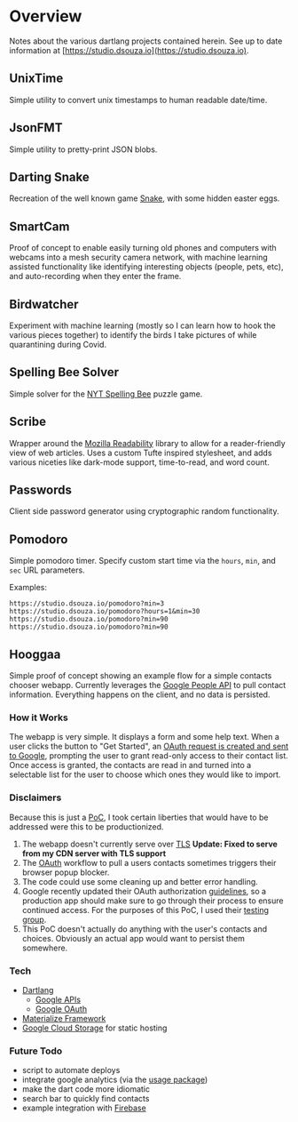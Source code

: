 # Overview
Notes about the various dartlang projects contained herein. See up to date information at [https://studio.dsouza.io](https://studio.dsouza.io).

## UnixTime
Simple utility to convert unix timestamps to human readable date/time.

## JsonFMT
Simple utility to pretty-print JSON blobs.

## Darting Snake
Recreation of the well known game [Snake](https://en.wikipedia.org/wiki/Snake_(video_game_genre)), with some hidden easter eggs.

## SmartCam
Proof of concept to enable easily turning old phones and computers with webcams into a mesh security camera network, with machine learning assisted functionality like identifying interesting objects (people, pets, etc), and auto-recording when they enter the frame.

## Birdwatcher
Experiment with machine learning (mostly so I can learn how to hook the various pieces together) to identify the birds I take pictures of while quarantining during Covid.

## Spelling Bee Solver
Simple solver for the [NYT Spelling Bee](https://www.nytimes.com/puzzles/spelling-bee) puzzle game.

## Scribe
Wrapper around the [Mozilla Readability](https://github.com/mozilla/readability) library to allow for
a reader-friendly view of web articles. Uses a custom Tufte inspired stylesheet, and adds various
niceties like dark-mode support, time-to-read, and word count.

## Passwords
Client side password generator using cryptographic random functionality.

## Pomodoro
Simple pomodoro timer. Specify custom start time via the `hours`, `min`, and `sec` URL parameters.

Examples:
```
https://studio.dsouza.io/pomodoro?min=3
https://studio.dsouza.io/pomodoro?hours=1&min=30
https://studio.dsouza.io/pomodoro?min=90
https://studio.dsouza.io/pomodoro?min=90
```

## Hooggaa
Simple proof of concept showing an example flow for a simple contacts chooser webapp. Currently leverages the [Google People API](https://developers.google.com/people/) to pull contact information. Everything happens on the client, and no data is persisted.

### How it Works
The webapp is very simple. It displays a form and some help text. When a user clicks the button to "Get Started", an [OAuth request is created and sent to Google](https://developers.google.com/oauthplayground/
), prompting the user to grant read-only access to their contact list. Once access is granted, the contacts are read in and turned into a selectable list for the user to choose which ones they would like to import.

### Disclaimers
Because this is just a [PoC](https://en.wikipedia.org/wiki/Proof_of_concept), I took certain liberties that would have to be addressed were this to be productionized.
1. The webapp doesn't currently serve over [TLS](https://en.wikipedia.org/wiki/Transport_Layer_Security) **Update: Fixed to serve from my CDN server with TLS support**
2. The [OAuth](https://en.wikipedia.org/wiki/OAuth) workflow to pull a users contacts sometimes triggers their browser popup blocker.
3. The code could use some cleaning up and better error handling.
4. Google recently updated their OAuth authorization [guidelines](https://developers.googleblog.com/2017/05/updating-developer-identity-guidelines.html), so a production app should make sure to go through their process to ensure continued access. For the purposes of this PoC, I used their [testing group](https://groups.google.com/forum/#!forum/risky-access-by-unreviewed-apps
).
5. This PoC doesn't actually do anything with the user's contacts and choices. Obviously an actual app would want to persist them somewhere.

### Tech
- [Dartlang](https://www.dartlang.org/)
  - [Google APIs](https://pub.dartlang.org/packages/googleapis)
  - [Google OAuth](https://pub.dartlang.org/packages/googleapis_auth)
- [Materialize Framework](http://materializecss.com/)
- [Google Cloud Storage](https://cloud.google.com/storage/) for static hosting

### Future Todo
- script to automate deploys
- integrate google analytics (via the [usage package](https://pub.dartlang.org/packages/usage))
- make the dart code more idiomatic
- search bar to quickly find contacts
- example integration with [Firebase](https://firebase.google.com/)

